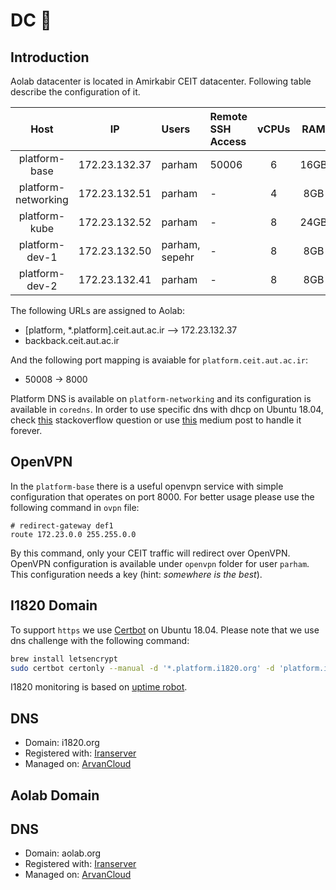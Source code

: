 # DC :wrench:
## Introduction
Aolab datacenter is located in Amirkabir CEIT datacenter. Following table describe the configuration of it.

| Host | IP | Users | Remote SSH Access | vCPUs | RAM | Name |
|:----:|:--:|:----- | :------------ | :----: | :---: | :---: |
| platform-base | 172.23.132.37 | parham | 50006 | 6 | 16GB | base.platform.site |
| platform-networking | 172.23.132.51 | parham | - | 4 | 8GB | ns.platform.site |
| platform-kube | 172.23.132.52 | parham | - | 8 | 24GB | kube.platform.site |
| platform-dev-1 | 172.23.132.50 | parham, sepehr | - | 8 | 8GB | dev1.platform.site |
| platform-dev-2 | 172.23.132.41 | parham | - | 8 | 8GB | dev2.platform.site |

The following URLs are assigned to Aolab:

- [platform, *.platform].ceit.aut.ac.ir --> 172.23.132.37
- backback.ceit.aut.ac.ir

And the following port mapping is avaiable for `platform.ceit.aut.ac.ir`:

- 50008 -> 8000

Platform DNS is available on `platform-networking` and its configuration is available in `coredns`.
In order to use specific dns with dhcp on Ubuntu 18.04, check [this](https://askubuntu.com/questions/1001241/can-netplan-configured-nameservers-supersede-not-merge-with-the-dhcp-nameserve) stackoverflow question or use [this](https://medium.com/@niktrix/getting-rid-of-systemd-resolved-consuming-port-53-605f0234f32f) medium post to handle it forever.

## OpenVPN

In the `platform-base` there is a useful openvpn service with simple configuration that operates on port 8000.
For better usage please use the following command in `ovpn` file:

```
# redirect-gateway def1
route 172.23.0.0 255.255.0.0
```

By this command, only your CEIT traffic will redirect over OpenVPN.
OpenVPN configuration is available under `openvpn` folder for user `parham`. This configuration
needs a key (hint: _somewhere is the best_).

## I1820 Domain

To support `https` we use [Certbot](https://certbot.eff.org) on Ubuntu 18.04.
Please note that we use dns challenge with the following command:

```sh
brew install letsencrypt
sudo certbot certonly --manual -d '*.platform.i1820.org' -d 'platform.i1820.org' --preferred-challenges dns
```

I1820 monitoring is based on [uptime robot](https://uptimerobot.com).

## DNS
- Domain: i1820.org
- Registered with: [Iranserver](https://iranserver.com)
- Managed on: [ArvanCloud](https://npanel.arvancloud.com)

## Aolab Domain

## DNS
- Domain: aolab.org
- Registered with: [Iranserver](https://iranserver.com)
- Managed on: [ArvanCloud](https://npanel.arvancloud.com)
